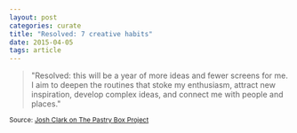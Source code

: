 ```yaml
---
layout: post
categories: curate
title: "Resolved: 7 creative habits"
date: 2015-04-05
tags: article
---
```


> "Resolved: this will be a year of more ideas and fewer screens for me. I aim to deepen the routines that stoke my enthusiasm, attract new inspiration, develop complex ideas, and connect me with people and places."

<small>Source: [Josh Clark on The Pastry Box Project](https://the-pastry-box-project.net/josh-clark/2015-january-10)</small>